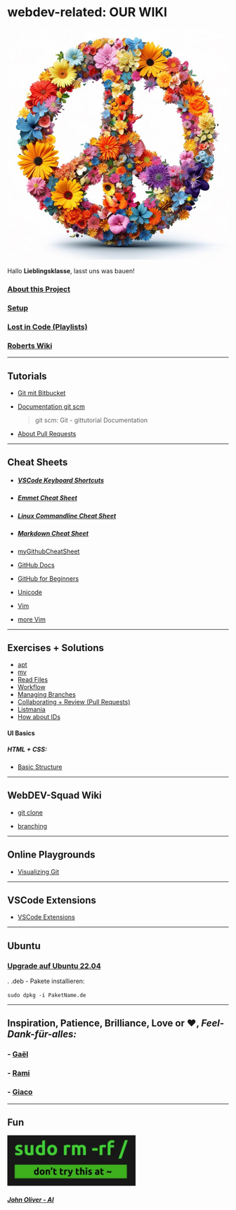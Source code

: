 # webdev-related: OUR WIKI

![peace](./assets/peace.jpg)

Hallo **Lieblingsklasse**, lasst uns was bauen!

### [About this Project](about.md)

### [Setup](./setup/setup.md)

### [Lost in Code (Playlists)](https://2701kai.github.io/lost/index.html)

### [Roberts Wiki](https://github.com/robbdouglas/web-dev-tutorials)

---

## Tutorials

- [Git mit Bitbucket](https://www.atlassian.com/de/git/tutorials/learn-git-with-bitbucket-cloud)

- [Documentation git scm](https://git-scm.com/docs/gittutorial)

  > git scm: Git - gittutorial Documentation

- [About Pull Requests](https://docs.github.com/en/pull-requests/collaborating-with-pull-requests/proposing-changes-to-your-work-with-pull-requests/about-pull-requests)

---

## Cheat Sheets

- ##### [VSCode Keyboard Shortcuts](https://github.com/2701kai/webdev-related/blob/main/cheat-sheets/vscode-keyboard-shortcuts-linux.pdf)

- ##### [Emmet Cheat Sheet](./cheat-sheets/emmet.html)

- ##### [Linux Commandline Cheat Sheet](https://github.com/2701kai/webdev-related/blob/main/cheat-sheets/linux-command-line.pdf)

- ##### [Markdown Cheat Sheet](https://github.com/adam-p/markdown-here/wiki/Markdown-Cheatsheet)

- [myGithubCheatSheet](https://github.com/2701kai/webdev-related/blob/main/cheat-sheets/git-cheat-sheet.md)

- [GitHub Docs](https://docs.github.com/en)

- [GitHub for Beginners](https://github.com/robbdouglas/web-dev-tutorials)

- [Unicode](https://www.compart.com/de/unicode/html)

- [Vim](./cheat-sheets/vim-cheatsheet.pdf)

- [more Vim]()

<hr>

## Exercises + Solutions

- [apt](./solutions/solution-apt.md)
- [mv](./solutions/solution-i-like-to-move-it.md)
- [Read Files](./solutions/solution-navigating-reading.md)
- [Workflow](./solutions/workflow.md)
- [Managing Branches](./solutions/managing-branches.md)
- [Collaborating + Review (Pull Requests)](./solutions/collaborating/README.md)
- [Listmania](./solutions/listmania/index.html)
- [How about IDs](./solutions/howaboutids/index.html)

#### UI Basics

##### HTML + CSS:

- [Basic Structure](./solutions/basic_structure/index.html)

<hr>

## WebDEV-Squad Wiki

- [git clone](./wiki/2023-06-15-git_clone.md)

- [branching](./cheat-sheets/branching.md)

---

## Online Playgrounds

- [Visualizing Git](https://git-school.github.io/visualizing-git/)

---

## VSCode Extensions

- [VSCode Extensions](./extensions.md)

---

## Ubuntu

### [Upgrade auf Ubuntu 22.04](./ubuntu_22.04.md)

. .deb - Pakete installieren:

`sudo dpkg -i PaketName.de`

---

## Inspiration, Patience, Brilliance, Love or &#10084;, _Feel-Dank-f&uuml;r-alles:_

### - [Ga&euml;l](https://github.com/gael-src)

### - [Rami](https://github.com/rami-mohamad)

### - [Giaco](https://github.com/giacomotolari)

---

## Fun

![sudo-evil](./assets/sudo-evil.png)

##### [John Oliver - AI](https://www.youtube.com/watch?v=Sqa8Zo2XWc4)
